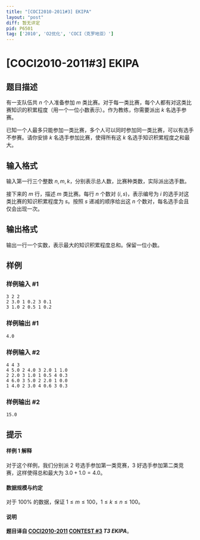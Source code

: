 ```yaml
---
title: "[COCI2010-2011#3] EKIPA"
layout: "post"
diff: 暂无评定
pid: P6501
tag: ['2010', 'O2优化', 'COCI（克罗地亚）']
---
```

# [COCI2010-2011#3] EKIPA
## 题目描述

有一支队伍共 $n$ 个人准备参加 $m$ 类比赛。对于每一类比赛，每个人都有对这类比赛知识的积累程度（用一个一位小数表示）。作为教练，你需要派出 $k$ 名选手参赛。

已知一个人最多只能参加一类比赛，多个人可以同时参加同一类比赛，可以有选手不参赛。请你安排 $k$ 名选手参加比赛，使得所有这 $k$ 名选手知识积累程度之和最大。

## 输入格式

输入第一行三个整数 $n,m,k$，分别表示总人数，比赛种类数，实际派出选手数。

接下来的 $m$ 行，描述 $m$ 类比赛。每行 $n$ 个数对 $(i,s)$，表示编号为 $i$ 的选手对这类比赛的知识积累程度为 $s$。按照 $s$ 递减的顺序给出这 $n$ 个数对，每名选手会且仅会出现一次。
## 输出格式

输出一行一个实数，表示最大的知识积累程度总和。保留一位小数。
## 样例

### 样例输入 #1
```
3 2 2
2 3.0 1 0.2 3 0.1
3 1.0 2 0.5 1 0.2
```
### 样例输出 #1
```
4.0
```
### 样例输入 #2
```
4 4 3
4 5.0 2 4.0 3 2.0 1 1.0
2 2.0 3 1.0 1 0.5 4 0.3
4 6.0 3 5.0 2 2.0 1 0.0
1 4.0 2 3.0 4 0.6 3 0.3
```
### 样例输出 #2
```
15.0
```
## 提示

#### 样例 1 解释

对于这个样例，我们分别派 $2$ 号选手参加第一类竞赛，$3$ 好选手参加第二类竞赛，这样使得总和最大为 $3.0+1.0=4.0$。

#### 数据规模与约定

对于 $100\%$ 的数据，保证 $1\le m\le 100$，$1\le k\le n\le 100$。

#### 说明

**题目译自 [COCI2010-2011](https://hsin.hr/coci/archive/2010_2011/) [CONTEST #3](https://hsin.hr/coci/archive/2010_2011/contest3_tasks.pdf) *T3 EKIPA***。
